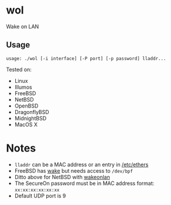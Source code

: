 # wol
Wake on LAN

## Usage

```
usage: ./wol [-i interface] [-P port] [-p password] lladdr...
```

Tested on:
- Linux
- Illumos
- FreeBSD
- NetBSD
- OpenBSD
- DragonflyBSD
- MidnightBSD
- MacOS X

# Notes

- `lladdr` can be a MAC address or an entry in [/etc/ethers](https://linux.die.net/man/5/ethers)
- FreeBSD has [wake](https://man.freebsd.org/cgi/man.cgi?query=wake) but needs access to `/dev/bpf`
- Ditto above for NetBSD with [wakeonlan](https://man.netbsd.org/wakeonlan.8)
- The SecureOn password must be in MAC address format: `xx:xx:xx:xx:xx:xx`
- Default UDP port is 9
